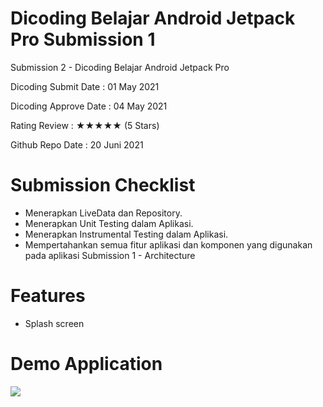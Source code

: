 # Dicoding Belajar Android Jetpack Pro Submission 1
Submission 2 - Dicoding Belajar Android Jetpack Pro

Dicoding Submit Date : 01 May 2021

Dicoding Approve Date : 04 May 2021

Rating Review : ★★★★★ (5 Stars) 

Github Repo Date : 20 Juni 2021

# Submission Checklist 
- Menerapkan LiveData dan Repository.
- Menerapkan Unit Testing dalam Aplikasi.
- Menerapkan Instrumental Testing dalam Aplikasi.
- Mempertahankan semua fitur aplikasi dan komponen yang digunakan pada aplikasi Submission 1 - Architecture

# Features 
- Splash screen

# Demo Application 

![](https://github.com/wival08/Dicoding-BAJP-Submission1/blob/main/BAJP1.gif)
